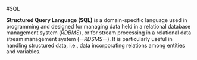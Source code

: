 #SQL

**Structured Query Language (SQL)** is a domain-specific language used in programming and designed for managing data held in a relational database management system (*RDBMS*), or for stream processing in a relational data stream management system (*--RDSMS--*). It is particularly useful in handling structured data, i.e., data incorporating relations among entities and variables.